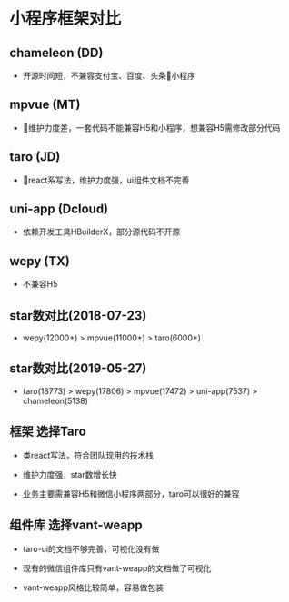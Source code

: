 <!--
 * @Description: 文件描述
 * @Author: cuiyibao001
 * @Date: 2019-05-27 12:08:21
 * @LastEditTime: 2019-05-30 17:39:19
 * @LastEditors: cuiyibao001
 -->
# 小程序框架对比

## chameleon (DD)

* 开源时间短，不兼容支付宝、百度、头条小程序

## mpvue (MT)

* 维护力度差，一套代码不能兼容H5和小程序，想兼容H5需修改部分代码

## taro (JD)

* react系写法，维护力度强，ui组件文档不完善

## uni-app (Dcloud)

* 依赖开发工具HBuilderX，部分源代码不开源

## wepy (TX)

* 不兼容H5

## star数对比(2018-07-23)

* wepy(12000+) > mpvue(11000+) > taro(6000+)

## star数对比(2019-05-27)

* taro(18773) > wepy(17806) > mpvue(17472) > uni-app(7537) > chameleon(5138)

## 框架 选择Taro

* 类react写法，符合团队现用的技术栈

* 维护力度强，star数增长快

* 业务主要需兼容H5和微信小程序两部分，taro可以很好的兼容

## 组件库 选择vant-weapp

* taro-ui的文档不够完善，可视化没有做

* 现有的微信组件库只有vant-weapp的文档做了可视化

* vant-weapp风格比较简单，容易做包装
